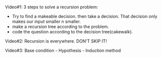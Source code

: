 Video#1: 3 steps to solve a recursion problem:

- Try to find a makeable decision. then take a decision. That decision only makes our input smaller n smaller.
- make a recursion tree according to the problem.
- code the question according to the decision tree(cakewalk).

Video#2: Recursion is everywhere. DON'T SKIP IT!

Video#3: Base condition - Hypothesis - Induction method

